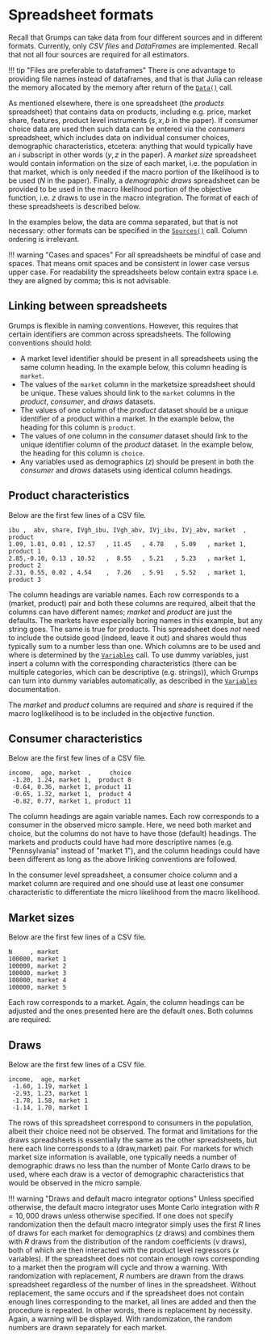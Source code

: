 # Spreadsheet formats


Recall that Grumps can take data from four different sources and in different formats.  Currently, only *CSV files* and *DataFrames* are implemented.  Recall that not all four sources are required for all estimators.  

!!! tip "Files are preferable to dataframes"
    There is one advantage to providing file names instead of dataframes, and that is that Julia can release the memory allocated by the memory after return of the [`Data()`](@ref) call.

As mentioned elsewhere, there is one spreadsheet (the *products* spreadsheet) that contains data on products, including e.g. price, market share, features, product level instruments ($s,x,b$ in the paper).  If consumer choice data are used then such data can be entered via the *consumers* spreadsheet, which includes data on individual consumer choices, demographic characteristics, etcetera: anything that would typically have an $i$ subscript in other words ($y,z$ in the paper).  A *market size* spreadsheet would contain information on the size of each market, i.e. the population in that market, which is only needed if the macro portion of the likelihood is to be used ($N$ in the paper).  Finally, a *demographic draws* spreadsheet can be provided to be used in the macro likelihood portion of the objective function, i.e. $z$ draws to use in the macro integration.  The format of each of these spreadsheets is described below.

In the examples below, the data are comma separated, but that is not necessary: other formats can be specified in the [`Sources()`](@ref) call.  Column ordering is irrelevant.

!!! warning "Cases and spaces"
    For all spreadsheets be mindful of case and spaces.  That means omit spaces and be consistent in lower case versus upper case. For readability the spreadsheets below contain extra space i.e. they are aligned by comma; this is not advisable.  

## Linking between spreadsheets

Grumps is flexible in naming conventions.  However, this requires that certain identifiers are common across spreadsheets. The following conventions should hold:

* A market level identifier should be present in all spreadsheets using the same column heading. In the example below, this column heading is `market`. 
* The values of the `market` column in the marketsize spreadsheet should be unique. These values should link to the `market` columns in the *product*, *consumer*, and *draws* datasets.
* The values of one column of the *product* dataset should be a unique identifier of a product within a market. In the example below, the heading for this column is `product`. 
* The values of one column in the *consumer* dataset should link to the unique identifier column of the *product* dataset. In the example below, the heading for this column is `choice`. 
* Any variables used as demographics ($z$) should be present in both the *consumer* and *draws* datasets using identical column headings.  




## Product characteristics

Below are the first few lines of a CSV file.  

```
ibu ,  abv, share, IVgh_ibu, IVgh_abv, IVj_ibu, IVj_abv, market  , product
1.09, 1.01, 0.01 , 12.57   , 11.45   , 4.78   , 5.09   , market 1, product 1
2.85,-0.10, 0.13 , 10.52   ,  8.55   , 5.21   , 5.23   , market 1, product 2
2.31, 0.55, 0.02 , 4.54    ,  7.26   , 5.91   , 5.52   , market 1, product 3
```

The column headings are variable names.  Each row corresponds to a (market, product) pair and both these columns are
required, albeit that the columns can have different names; *market* and *product* are just the defaults.  The markets have especially boring
names in this example, but any string goes.  The same is true for products.  This spreadsheet does *not* need to include the outside
good (indeed, leave it out) and shares would thus typically sum to a number less than one.  Which columns are to be used and where is 
determined by the [`Variables`](@ref) call.  To use dummy variables, just insert a column with the corresponding characteristics (there can be multiple categories, which can be descriptive (e.g. strings)), which Grumps can turn into dummy variables automatically, as described in the [`Variables`](@ref) documentation.

The *market* and *product* columns are required and *share* is required if the macro loglikelihood is to be included in the objective function.


## Consumer characteristics

Below are the first few lines of a CSV file.

```
income,  age, market  ,     choice
 -1.20, 1.24, market 1,  product 8
 -0.64, 0.36, market 1, product 11
 -0.65, 1.32, market 1,  product 4
 -0.82, 0.77, market 1, product 11
```

The column headings are again variable names.  Each row corresponds to a consumer in the observed micro sample. Here, we need both market and choice, but the columns do not have to have those (default) headings.  The markets and products could have had more descriptive names (e.g. "Pennsylvania" instead of "market 1"), and the column headings could have been different as long as the above linking conventions are followed. 

In the consumer level spreadsheet, a consumer choice column and a market column are required and one should use at least one consumer characteristic to differentiate the micro likelihood from the macro likelihood.

## Market sizes

Below are the first few lines of a CSV file.

```
N     , market
100000, market 1
100000, market 2
100000, market 3
100000, market 4
100000, market 5
```

Each row corresponds to a market.  Again, the column headings can be adjusted and the ones presented here are the default ones.  Both columns are required.


## Draws

Below are the first few lines of a CSV file.

```
income,  age, market
 -1.60, 1.19, market 1
 -2.93, 1.23, market 1
 -1.78, 1.58, market 1
 -1.14, 1.70, market 1
```

The rows of this spreadsheet correspond to consumers in the population, albeit their choice need not be observed.  The format and limitations for the draws spreadsheets is essentially the same as the other spreadsheets, but here each line corresponds to a (draw,market) pair. For markets for which market size information is available, one typically needs a number of demographic draws no less than the number of Monte Carlo draws to be used, where each draw is a vector of demographic characteristics that would be observed in the micro sample.  

!!! warning "Draws and default macro integrator options"
    Unless specified otherwise, the default macro integrator uses Monte Carlo integration with $R = 10,000$ draws unless otherwise specified.  If one does not specify randomization then the default macro integrator simply uses the first $R$ lines of draws for each market for demographics ($z$ draws) and combines them with $R$ draws from the distribution of the random coefficients ($\nu$ draws), both of which are then interacted with the product level regressors ($x$ variables).  If the spreadsheet does not contain enough rows corresponding to a market then the program will cycle and throw a warning.  With randomization with replacement, $R$ numbers are drawn from the draws spreadsheet regardless of the number of lines in the spreadsheet.  Without replacement, the same occurs and if the spreadsheet does not contain enough lines corresponding to the market, all lines are added and then the procedure is repeated.  In other words, there is replacement by necessity.  Again, a warning will be displayed. With randomization, the random numbers are drawn separately for each market.

